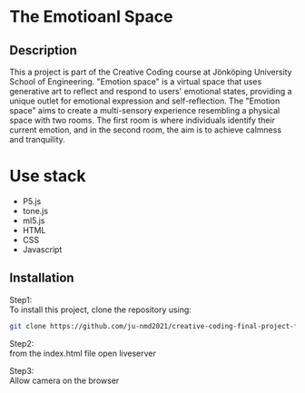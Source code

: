 # The Emotioanl Space

## Description
This a project is part of the Creative Coding course at Jönköping University School of Engineering.
"Emotion space" is a virtual space that uses generative art to reflect and respond to users' emotional states,
providing a unique outlet for emotional expression and self-reflection.
The "Emotion space" aims to create a multi-sensory experience resembling a physical space with two rooms. 
The first room is where individuals identify their current emotion, and in the second room, the aim is to achieve calmness and tranquility.

# Use stack
- P5.js
- tone.js
- ml5.js
- HTML
- CSS
- Javascript


## Installation

Step1:<br>
To install this project, clone the repository using:
```bash
git clone https://github.com/ju-nmd2021/creative-coding-final-project-final-project-15-creative-coding.git
```
Step2:<br>
from the index.html file open liveserver

Step3:<br>
Allow camera on the browser 
